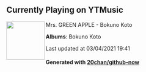 ## Currently Playing on YTMusic

[<img align="left" width="100" src="https://lh3.googleusercontent.com/FNi3uWl5IHFfwxw6PL7MvHHQtuok9rBVG6_FYHmXgI8_suHzZu2KkTAnatn7A28PtdVK1fvlMP-NefTR">](https://music.youtube.com/watch?v=TYr43JY5RdU)

Mrs. GREEN APPLE - Bokuno Koto

**Albums**: Bokuno Koto

Last updated at 03/04/2021 19:41

#### Generated with [20chan/github-now](https://github.com/20chan/github-now)


<!--
**20chan/20chan** is a ✨ _special_ ✨ repository because its `README.md` (this file) appears on your GitHub profile.

Here are some ideas to get you started:

- 🔭 I’m currently working on ...
- 🌱 I’m currently learning ...
- 👯 I’m looking to collaborate on ...
- 🤔 I’m looking for help with ...
- 💬 Ask me about ...
- 📫 How to reach me: ...
- 😄 Pronouns: ...
- ⚡ Fun fact: ...
-->
